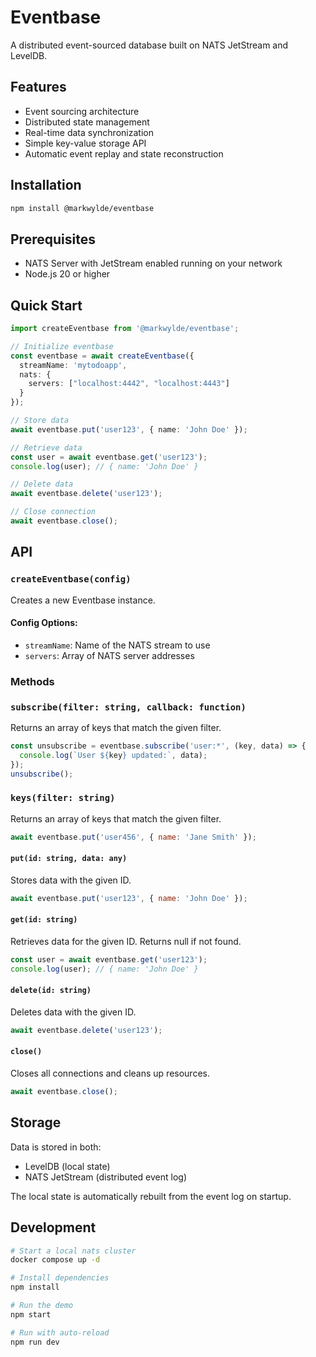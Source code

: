 # Eventbase

A distributed event-sourced database built on NATS JetStream and LevelDB.

## Features
- Event sourcing architecture
- Distributed state management
- Real-time data synchronization
- Simple key-value storage API
- Automatic event replay and state reconstruction

## Installation

```bash
npm install @markwylde/eventbase
```

## Prerequisites

- NATS Server with JetStream enabled running on your network
- Node.js 20 or higher

## Quick Start

```typescript
import createEventbase from '@markwylde/eventbase';

// Initialize eventbase
const eventbase = await createEventbase({
  streamName: 'mytodoapp',
  nats: {
    servers: ["localhost:4442", "localhost:4443"]
  }
});

// Store data
await eventbase.put('user123', { name: 'John Doe' });

// Retrieve data
const user = await eventbase.get('user123');
console.log(user); // { name: 'John Doe' }

// Delete data
await eventbase.delete('user123');

// Close connection
await eventbase.close();
```

## API

### `createEventbase(config)`

Creates a new Eventbase instance.

#### Config Options:
- `streamName`: Name of the NATS stream to use
- `servers`: Array of NATS server addresses

### Methods

### `subscribe(filter: string, callback: function)`
Returns an array of keys that match the given filter.

```js
const unsubscribe = eventbase.subscribe('user:*', (key, data) => {
  console.log(`User ${key} updated:`, data);
});
unsubscribe();
```

### `keys(filter: string)`
Returns an array of keys that match the given filter.

```js
await eventbase.put('user456', { name: 'Jane Smith' });
```

#### `put(id: string, data: any)`
Stores data with the given ID.

```js
await eventbase.put('user123', { name: 'John Doe' });
```

#### `get(id: string)`
Retrieves data for the given ID. Returns null if not found.

```js
const user = await eventbase.get('user123');
console.log(user); // { name: 'John Doe' }
```

#### `delete(id: string)`
Deletes data with the given ID.

```js
await eventbase.delete('user123');
```

#### `close()`
Closes all connections and cleans up resources.

```js
await eventbase.close();
```

## Storage

Data is stored in both:
- LevelDB (local state)
- NATS JetStream (distributed event log)

The local state is automatically rebuilt from the event log on startup.

## Development

```bash
# Start a local nats cluster
docker compose up -d

# Install dependencies
npm install

# Run the demo
npm start

# Run with auto-reload
npm run dev
```
